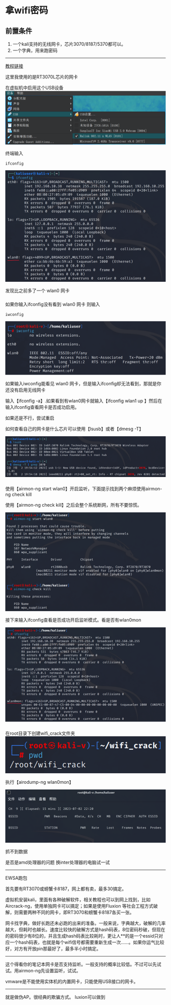# 拿wifi密码

## 前置条件

1. 一个kali支持的无线网卡，芯片3070/8187/5370都可以。
2. 一个字典，用来跑密码







---

[教程链接](https://tieba.baidu.com/p/7981575504)

这里我使用的是RT3070L芯片的网卡

在虚拟机中启用这个USB设备
![](resources/2023-07-02-19-37-23.png)

终端输入
```
ifconfig
```

![](resources/2023-07-02-19-42-28.png)

发现比之前多了一个 wlan0 网卡

### 

如果你输入ifconfig没有看到 wlan0 网卡
则输入
```
iwconfig
```

![](resources/2023-07-02-19-49-53.png)

如果输入iwconfig能看见 wlan0 网卡，但是输入ifconfig却无法看到，那就是你还没有启用无线网卡

输入【ifconfig -a】.如果看到有wlan0网卡就输入【ifconfig wlan1 up 】然后在输入ifconfig查看网卡是否成功启用。

如果还是不行，尝试重启


如何查看自己的网卡是什么芯片可以使用【lsusb】或者【dmesg -T】

![](resources/2023-07-02-19-58-03.png)

###

使用【airmon-ng start wlan0】开启监听，下面提示找到两个麻烦使用airmon-ng check kill

使用【airmon-ng check kill】之后会整个系统断网，所有不要惊慌。

![](resources/2023-07-02-20-01-12.png)

接下来输入ifconfig查看是否成功开启监听模式。看是否有wlan0mon

![](resources/2023-07-02-20-01-57.png)


###

在root目录下创建wifi_crack文件夹
![](resources/2023-07-02-20-30-20.png)

执行【airodump-ng wlan0mon】

![](resources/2023-07-02-22-20-44.png)

抓不到数据

是否是amd处理器的问题
换inter处理器的电脑试一试













---

EWSA跑包


首先要有RT3070或螃蟹卡8187，网上都有卖，最多30搞定。

虚拟机安装kali，里面有各种破解软件，相关教程也可以到网上找到，比如Aircrack-ng，使用单独网卡可以搞定；如果是使用Fluxion 等社会工程方式破解，则需要两种不同的网卡，即RT3070和螃蟹卡8187各买一张。

网卡找字典，做好长跑还未必跑的出来的准备。一般来说，字典越大，破解的几率越大，但耗时也越长。速度比较快的破解方式是hash码表，8位密码秒破，但现在的密码很少有8位的，并且生成hash码表比较耗时，更让人**的是一个essid只对应一个hash码表，也就是每个wifi信号都需要重新生成一次……。如果你运气比较好，对方有开放pin那最好了，最多半小时搞定。



---


这个得看你的笔记本网卡是否支持监听。一般支持的概率比较低。不过可以先试试。用airmon-ng先设置监听，试试。

vmware是不能使用实体机的内置网卡，只能使用USB接口的网卡。


---


就是做伪AP。很经典的欺骗方式。
luxion可以做到